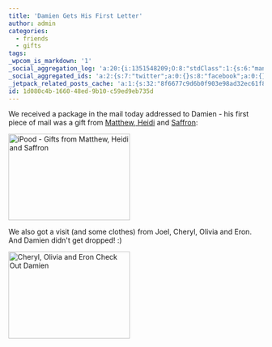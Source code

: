 ```yaml
---
title: 'Damien Gets His First Letter'
author: admin
categories:
  - friends
  - gifts
tags: 
_wpcom_is_markdown: '1'
_social_aggregation_log: 'a:20:{i:1351548209;O:8:"stdClass":1:{s:6:"manual";s:0:"";}i:1351550059;O:8:"stdClass":1:{s:6:"manual";s:0:"";}i:1351552779;O:8:"stdClass":1:{s:6:"manual";s:0:"";}i:1351557529;O:8:"stdClass":1:{s:6:"manual";s:0:"";}i:1351565575;O:8:"stdClass":1:{s:6:"manual";s:0:"";}i:1351580793;O:8:"stdClass":1:{s:6:"manual";s:0:"";}i:1351610861;O:8:"stdClass":1:{s:6:"manual";s:0:"";}i:1351655167;O:8:"stdClass":1:{s:6:"manual";s:0:"";}i:1351743729;O:8:"stdClass":1:{s:6:"manual";s:0:"";}i:1351917042;O:8:"stdClass":1:{s:6:"manual";s:0:"";}i:1371995550;O:8:"stdClass":2:{s:6:"manual";b:0;s:5:"items";a:0:{}}i:1372016172;O:8:"stdClass":2:{s:6:"manual";b:0;s:5:"items";a:0:{}}i:1372032895;O:8:"stdClass":2:{s:6:"manual";b:0;s:5:"items";a:0:{}}i:1372042748;O:8:"stdClass":2:{s:6:"manual";b:0;s:5:"items";a:0:{}}i:1372153437;O:8:"stdClass":2:{s:6:"manual";b:0;s:5:"items";a:0:{}}i:1372308314;O:8:"stdClass":2:{s:6:"manual";b:0;s:5:"items";a:0:{}}i:1372569899;O:8:"stdClass":2:{s:6:"manual";b:0;s:5:"items";a:0:{}}i:1372887148;O:8:"stdClass":2:{s:6:"manual";b:0;s:5:"items";a:0:{}}i:1373058315;O:8:"stdClass":2:{s:6:"manual";b:0;s:5:"items";a:0:{}}i:1373231720;O:8:"stdClass":2:{s:6:"manual";b:0;s:5:"items";a:0:{}}}'
_social_aggregated_ids: 'a:2:{s:7:"twitter";a:0:{}s:8:"facebook";a:0:{}}'
_jetpack_related_posts_cache: 'a:1:{s:32:"8f6677c9d6b0f903e98ad32ec61f8deb";a:2:{s:7:"expires";i:1509132051;s:7:"payload";a:3:{i:0;a:1:{s:2:"id";i:196;}i:1;a:1:{s:2:"id";i:191;}i:2;a:1:{s:2:"id";i:204;}}}}'
id: 1d080c4b-1660-48ed-9b10-c59ed9eb735d
---
```

<p>We received a package in the mail today addressed to Damien - his first piece of mail was a gift from <a href="http://mennoboy.com/matthew/">Matthew, Heidi</a> and <a href="http://www.mennogirl.com/saffron/">Saffron</a>:</p>
<p><a href="http://www.flickr.com/photos/lemon/764780648/" class="tt-flickr"><img src="http://farm2.static.flickr.com/1354/764780648_b50d7f3c82_m.jpg" alt="iPood - Gifts from Matthew, Heidi and Saffron" width="240" height="171" border="0" /></a></p>
<p>We also got a visit (and some clothes) from Joel, Cheryl, Olivia and Eron.  And Damien didn't get dropped!  :)</p>
<p><a href="http://www.flickr.com/photos/lemon/763915659/" class="tt-flickr"><img src="http://farm2.static.flickr.com/1437/763915659_fb98a44341_m.jpg" alt="Cheryl, Olivia and Eron Check Out Damien" width="240" height="172" border="0" /></a></p>
